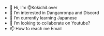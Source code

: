 - 👋 Hi, I’m @KokichiLover
- 👀 I’m interested in Danganronpa and Discord
- 🌱 I’m currently learning Japanese
- 💞️ I’m looking to collaborate on Youtube?
- 📫 How to reach me Email

<!---
KokichiLover/KokichiLover is a ✨ special ✨ repository because its `README.md` (this file) appears on your GitHub profile.
You can click the Preview link to take a look at your changes.
--->
